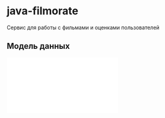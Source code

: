 # java-filmorate
Cервис для работы с фильмами и оценками пользователей

## Модель данных
![](src/main/resources/db_model/filmorate.pdf)